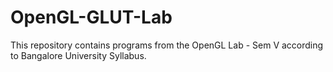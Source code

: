 # OpenGL-GLUT-Lab
This repository contains programs from the OpenGL Lab - Sem V according to Bangalore University Syllabus.
